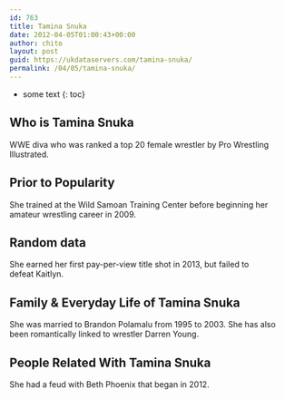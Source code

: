 ```yaml
---
id: 763
title: Tamina Snuka
date: 2012-04-05T01:00:43+00:00
author: chito
layout: post
guid: https://ukdataservers.com/tamina-snuka/
permalink: /04/05/tamina-snuka/
---
```


* some text
{: toc}
          
          
## Who is  Tamina Snuka
                  
                  
                  
WWE diva who was ranked a top 20 female wrestler by Pro Wrestling Illustrated.
                  
                
                
                
## Prior to Popularity 
                  
                  
                  
She trained at the Wild Samoan Training Center before beginning her amateur wrestling career in 2009.
                  
                
                
                
## Random data 
                  
                  
                  
She earned her first pay-per-view title shot in 2013, but failed to defeat Kaitlyn.
                  
                
                
                
## Family & Everyday Life of Tamina Snuka
                  
                  
                  
She was married to Brandon Polamalu from 1995 to 2003. She has also been romantically linked to wrestler Darren Young.
                  
                
                
                
## People Related With  Tamina Snuka
                  
                  
                  
She had a feud with Beth Phoenix that began in 2012.
                  
                
              
            
          
          
          
    
    
  
